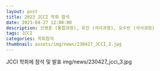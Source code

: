 ```yaml
---
layout: post
title: 2023 JCCI 학회 참석
date: 2023-04-27 12:00:00
description: 신영훈 (통합과정), 유건 (석사과정), 오수빈 (석사과정)
tags: JCCI
categories: 학회참석
thumbnail: assets/img/news/230427_JCCI_2.jpg
---
```

JCCI 학회에 참석 및 발표
img/news/230427_jcci_3.jpg